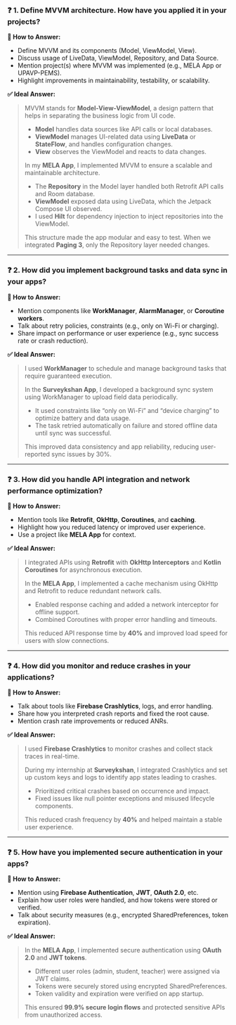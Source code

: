

### ❓ 1. Define MVVM architecture. How have you applied it in your projects?

**🧠 How to Answer:**

* Define MVVM and its components (Model, ViewModel, View).
* Discuss usage of LiveData, ViewModel, Repository, and Data Source.
* Mention project(s) where MVVM was implemented (e.g., MELA App or UPAVP-PEMS).
* Highlight improvements in maintainability, testability, or scalability.

**✅ Ideal Answer:**

> MVVM stands for **Model-View-ViewModel**, a design pattern that helps in separating the business logic from UI code.
>
> * **Model** handles data sources like API calls or local databases.
> * **ViewModel** manages UI-related data using **LiveData** or **StateFlow**, and handles configuration changes.
> * **View** observes the ViewModel and reacts to data changes.
>
> In my **MELA App**, I implemented MVVM to ensure a scalable and maintainable architecture.
>
> * The **Repository** in the Model layer handled both Retrofit API calls and Room database.
> * **ViewModel** exposed data using LiveData, which the Jetpack Compose UI observed.
> * I used **Hilt** for dependency injection to inject repositories into the ViewModel.
>
> This structure made the app modular and easy to test. When we integrated **Paging 3**, only the Repository layer needed changes.

---

### ❓ 2. How did you implement background tasks and data sync in your apps?

**🧠 How to Answer:**

* Mention components like **WorkManager**, **AlarmManager**, or **Coroutine workers**.
* Talk about retry policies, constraints (e.g., only on Wi-Fi or charging).
* Share impact on performance or user experience (e.g., sync success rate or crash reduction).

**✅ Ideal Answer:**

> I used **WorkManager** to schedule and manage background tasks that require guaranteed execution.
>
> In the **Surveykshan App**, I developed a background sync system using WorkManager to upload field data periodically.
>
> * It used constraints like “only on Wi-Fi” and “device charging” to optimize battery and data usage.
> * The task retried automatically on failure and stored offline data until sync was successful.
>
> This improved data consistency and app reliability, reducing user-reported sync issues by 30%.

---

### ❓ 3. How did you handle API integration and network performance optimization?

**🧠 How to Answer:**

* Mention tools like **Retrofit**, **OkHttp**, **Coroutines**, and **caching**.
* Highlight how you reduced latency or improved user experience.
* Use a project like **MELA App** for context.

**✅ Ideal Answer:**

> I integrated APIs using **Retrofit** with **OkHttp Interceptors** and **Kotlin Coroutines** for asynchronous execution.
>
> In the **MELA App**, I implemented a cache mechanism using OkHttp and Retrofit to reduce redundant network calls.
>
> * Enabled response caching and added a network interceptor for offline support.
> * Combined Coroutines with proper error handling and timeouts.
>
> This reduced API response time by **40%** and improved load speed for users with slow connections.

---

### ❓ 4. How did you monitor and reduce crashes in your applications?

**🧠 How to Answer:**

* Talk about tools like **Firebase Crashlytics**, logs, and error handling.
* Share how you interpreted crash reports and fixed the root cause.
* Mention crash rate improvements or reduced ANRs.

**✅ Ideal Answer:**

> I used **Firebase Crashlytics** to monitor crashes and collect stack traces in real-time.
>
> During my internship at **Surveykshan**, I integrated Crashlytics and set up custom keys and logs to identify app states leading to crashes.
>
> * Prioritized critical crashes based on occurrence and impact.
> * Fixed issues like null pointer exceptions and misused lifecycle components.
>
> This reduced crash frequency by **40%** and helped maintain a stable user experience.

---

### ❓ 5. How have you implemented secure authentication in your apps?

**🧠 How to Answer:**

* Mention using **Firebase Authentication**, **JWT**, **OAuth 2.0**, etc.
* Explain how user roles were handled, and how tokens were stored or verified.
* Talk about security measures (e.g., encrypted SharedPreferences, token expiration).

**✅ Ideal Answer:**

> In the **MELA App**, I implemented secure authentication using **OAuth 2.0** and **JWT tokens**.
>
> * Different user roles (admin, student, teacher) were assigned via JWT claims.
> * Tokens were securely stored using encrypted SharedPreferences.
> * Token validity and expiration were verified on app startup.
>
> This ensured **99.9% secure login flows** and protected sensitive APIs from unauthorized access.


